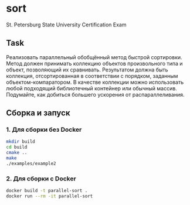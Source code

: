 # sort
St. Petersburg State University Certification Exam

## Task
Реализовать параллельный обобщённый метод быстрой сортировки. Метод должен принимать коллекцию объектов произвольного типа и объект, позволяющий их сравнивать. Результатом должна быть коллекция, отсортированная в соответствии с порядком, заданным объектом-компаратором. В качестве коллекции можно использовать любой подходящий библиотечный контейнер или обычный массив. Подумайте, как добиться большего ускорения от распараллеливания.


## Сборка и запуск

### 1. Для сборки без Docker
```bash
mkdir build
cd build
cmake ..
make
./examples/example2
```

### 2. Для сборки с Docker

```bash
docker build -t parallel-sort .
docker run --rm -it parallel-sort
```



